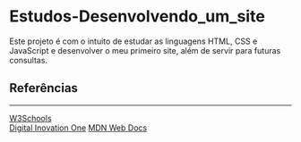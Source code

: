 # Estudos-Desenvolvendo_um_site

Este projeto é com o intuito de estudar as linguagens HTML, CSS e JavaScript e desenvolver o meu primeiro site, além de  servir para futuras consultas.  
  
## Referências

___

[W3Schools](https://www.w3schools.com/html/default.asp)  
[Digital Inovation One](https://web.dio.me/play?section_type=course&skill=af94e086-7222-4626-bf21-b7d8ebecdbfd)
[MDN Web Docs](https://developer.mozilla.org/pt-BR/docs/Web/HTML)